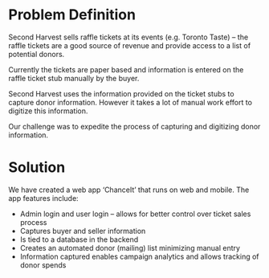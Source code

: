 # Problem Definition

Second Harvest sells raffle tickets at its events (e.g. Toronto Taste) – the raffle tickets are a good source of revenue and provide access to a list of potential donors.

Currently the tickets are paper based and information is entered on the raffle ticket stub manually by the buyer.

Second Harvest uses the information provided on the ticket stubs to capture donor information.  However it takes a lot of manual work effort to digitize this information.

Our challenge was to expedite the process of capturing and digitizing donor information.

# Solution

We have created a web app ‘ChanceIt’ that runs on web and mobile.  The app features include:

-	Admin login and user login – allows for better control over ticket sales process
-	Captures buyer and seller information
-	Is tied to a database in the backend
-	Creates an automated donor (mailing) list minimizing manual entry
-	Information captured enables campaign analytics and allows tracking of donor spends
